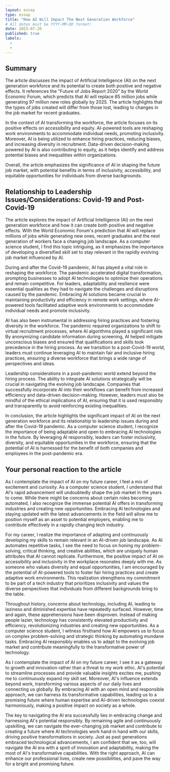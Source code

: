 ```yaml
---
layout: essay
type: essay
title: "How AI Will Impact The Next Generation Workforce"
# All dates must be YYYY-MM-DD format!
date: 2023-07-26
published: true
labels:
  - 
  - 
---
```

## Summary

The article discusses the impact of Artificial Intelligence (AI) on the next generation workforce and its potential to create both positive and negative effects. It references the "Future of Jobs Report 2020" by the World Economic Forum, which predicts that AI will replace 85 million jobs while generating 97 million new roles globally by 2025. The article highlights that the types of jobs created will differ from those lost, leading to changes in the job market for recent graduates.

In the context of AI transforming the workforce, the article focuses on its positive effects on accessibility and equity. AI-powered tools are reshaping work environments to accommodate individual needs, promoting inclusivity. Moreover, AI is being utilized to enhance hiring practices, reducing biases, and increasing diversity in recruitment. Data-driven decision-making powered by AI is also contributing to equity, as it helps identify and address potential biases and inequalities within organizations.

Overall, the article emphasizes the significance of AI in shaping the future job market, with potential benefits in terms of inclusivity, accessibility, and equitable opportunities for individuals from diverse backgrounds.


## Relationship to Leadership Issues/Considerations: Covid-19 and Post-Covid-19

The article explores the impact of Artificial Intelligence (AI) on the next generation workforce and how it can create both positive and negative effects. With the World Economic Forum's prediction that AI will replace millions of jobs while generating new ones, recent graduates and the next generation of workers face a changing job landscape. As a computer science student, I find this topic intriguing, as it emphasizes the importance of developing a diversified skill set to stay relevant in the rapidly evolving job market influenced by AI.

During and after the Covid-19 pandemic, AI has played a vital role in reshaping the workforce. The pandemic accelerated digital transformation, prompting businesses to adopt AI technologies to optimize their operations and remain competitive. For leaders, adaptability and resilience were essential qualities as they had to navigate the challenges and disruptions caused by the pandemic. Embracing AI solutions became crucial in maintaining productivity and efficiency in remote work settings, where AI-powered tools facilitated adaptive work environments to accommodate individual needs and promote inclusivity.

AI has also been instrumental in addressing hiring practices and fostering diversity in the workforce. The pandemic required organizations to shift to virtual recruitment processes, where AI algorithms played a significant role. By anonymizing candidate information during screening, AI helped mitigate unconscious biases and ensured that qualifications and skills took precedence in the hiring process. As we transition to a post-Covid-19 world, leaders must continue leveraging AI to maintain fair and inclusive hiring practices, ensuring a diverse workforce that brings a wide range of perspectives and ideas.

Leadership considerations in a post-pandemic world extend beyond the hiring process. The ability to integrate AI solutions strategically will be crucial in navigating the evolving job landscape. Companies that successfully incorporate AI into their workflows can benefit from increased efficiency and data-driven decision-making. However, leaders must also be mindful of the ethical implications of AI, ensuring that it is used responsibly and transparently to avoid reinforcing existing inequalities.

In conclusion, the article highlights the significant impact of AI on the next generation workforce and its relationship to leadership issues during and after the Covid-19 pandemic. As a computer science student, I recognize the importance of being adaptable and open to embracing AI technologies in the future. By leveraging AI responsibly, leaders can foster inclusivity, diversity, and equitable opportunities in the workforce, ensuring that the potential of AI is harnessed for the benefit of both companies and employees in the post-pandemic era.


## Your personal reaction to the article

As I contemplate the impact of AI on my future career, I feel a mix of excitement and curiosity. As a computer science student, I understand that AI's rapid advancement will undoubtedly shape the job market in the years to come. While there might be concerns about certain roles becoming automated, I also recognize the immense potential AI offers in transforming industries and creating new opportunities. Embracing AI technologies and staying updated with the latest advancements in the field will allow me to position myself as an asset to potential employers, enabling me to contribute effectively in a rapidly changing tech industry.

For my career, I realize the importance of adapting and continuously developing my skills to remain relevant in an AI-driven job landscape. As AI automates repetitive tasks, I see the need to focus on honing my problem-solving, critical thinking, and creative abilities, which are uniquely human attributes that AI cannot replicate. Furthermore, the positive impact of AI on accessibility and inclusivity in the workplace resonates deeply with me. As someone who values diversity and equal opportunities, I am encouraged by the potential of AI-powered tools to foster fair hiring practices and create adaptive work environments. This realization strengthens my commitment to be part of a tech industry that prioritizes inclusivity and values the diverse perspectives that individuals from different backgrounds bring to the table.

Throughout history, concerns about technology, including AI, leading to laziness and diminished expertise have repeatedly surfaced. However, time and again, these apprehensions have been disproven. Instead of making people lazier, technology has consistently elevated productivity and efficiency, revolutionizing industries and creating new opportunities. As a computer science student, I witness firsthand how AI empowers us to focus on complex problem-solving and strategic thinking by automating mundane tasks. Embracing AI responsibly enables us to adapt to the evolving job market and contribute meaningfully to the transformative power of technology.

As I contemplate the impact of AI on my future career, I see it as a gateway to growth and innovation rather than a threat to my work ethic. AI's potential to streamline processes and provide valuable insights excites me, pushing me to continuously expand my skill set. Moreover, AI's influence extends beyond work, transforming various aspects of our daily lives and connecting us globally. By embracing AI with an open mind and responsible approach, we can harness its transformative capabilities, leading us to a promising future where human expertise and AI-driven technologies coexist harmoniously, making a positive impact on society as a whole.

The key to navigating the AI era successfully lies in embracing change and harnessing AI's potential responsibly. By remaining agile and continuously upskilling, we can navigate the ever-changing job market and contribute to creating a future where AI technologies work hand in hand with our skills, driving positive transformations in society. Just as past generations embraced technological advancements, I am confident that we, too, will navigate the AI era with a spirit of innovation and adaptability, making the most of AI's transformative capabilities. With the right approach, AI can enhance our professional lives, create new possibilities, and pave the way for a bright and promising future.

